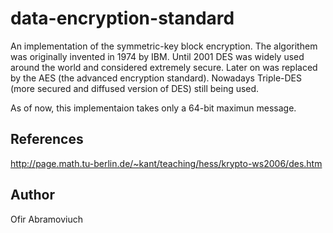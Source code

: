 # data-encryption-standard

An implementation of the symmetric-key block encryption. The algorithem was originally invented in 1974 by IBM.
Until 2001 DES was widely used around the world and considered extremely secure. Later on was replaced by the AES (the advanced encryption standard).
Nowadays Triple-DES (more secured and diffused version of DES) still being used.

As of now, this implementaion takes only a 64-bit maximun message.

## References
http://page.math.tu-berlin.de/~kant/teaching/hess/krypto-ws2006/des.htm

## Author
Ofir Abramoviuch
